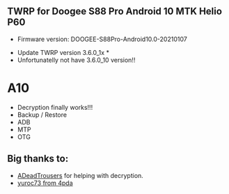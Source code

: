 TWRP for Doogee S88 Pro Android 10 MTK Helio P60
------------------------------------------------
- Firmware version: DOOGEE-S88Pro-Android10.0-20210107
* Update TWRP version 3.6.0_1x *
* Unfortunatelly not have 3.6.0_10 version!!

A10
================================================ 
- Decryption finally works!!!
- Backup / Restore
- ADB
- MTP
- OTG
## Big thanks to:
- [ADeadTrousers](https://github.com/ADeadTrousers) for helping with decryption.
- [yuroc73 from 4pda](https://4pda.to/forum/index.php?showuser=3841246)
